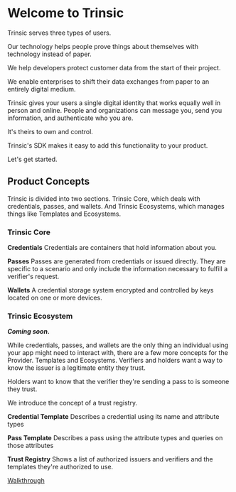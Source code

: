 # Welcome to Trinsic
Trinsic serves three types of users.

Our technology helps people prove things about themselves with technology instead of paper. 

We help developers protect customer data from the start of their project.

We enable enterprises to shift their data exchanges from paper to an entirely digital medium.

Trinsic gives your users a single digital identity that works equally well in person and online. People and organizations can message you, send you information, and authenticate who you are. 

It's theirs to own and control. 

Trinsic's SDK makes it easy to add this functionality to your product. 

Let's get started.  

## Product Concepts

Trinsic is divided into two sections. Trinsic Core, which deals with credentials, passes, and wallets. And Trinsic Ecosystems, which manages things like Templates and Ecosystems.

### Trinsic Core

**Credentials**
Credentials are containers that hold information about you. 

**Passes**
Passes are generated from credentials or issued directly. They are specific to a scenario and only include the information necessary to fulfill a verifier's request.

**Wallets**
A credential storage system encrypted and controlled by keys located on one or more devices. 

### Trinsic Ecosystem
_**Coming soon.**_

While credentials, passes, and wallets are the only thing an individual using your app might need to interact with, there are a few more concepts for the Provider. Templates and Ecosystems. 
Verifiers and holders want a way to know the issuer is a legitimate entity they trust. 

Holders want to know that the verifier they're sending a pass to is someone they trust.

We introduce the concept of a trust registry. 

**Credential Template**
Describes a credential using its name and attribute types

**Pass Template**
Describes a pass using the attribute types and queries on those attributes

**Trust Registry**
Shows a list of authorized issuers and verifiers and the templates they're authorized to use.


[Walkthrough](./walkthrough.md)
